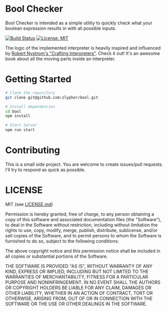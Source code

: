 # Bool Checker

Bool Checker is intended as a simple utility to quickly check what your boolean expression results in with all possible inputs.

[![Build Status](https://travis-ci.org/zlypher/bool.svg?branch=master)](https://travis-ci.org/zlypher/bool)
[![License: MIT](https://img.shields.io/badge/License-MIT-yellow.svg)](https://opensource.org/licenses/MIT)

The logic of the implemented interpreter is heavily inspired and influenced by [Robert Nystrom's "Crafting Interpreters"](http://www.craftinginterpreters.com/contents.html). Check it out! It's an awesome book about all the moving parts inside an interpreter.

# Getting Started

```bash
# Clone the repository
git clone git@github.com:zlypher/bool.git

# Install dependencies
cd bool
npm install

# Start Server
npm run start
```

# Contributing

This is a small side project. You are welcome to create issues/pull requests. I'll try to respond as quick as possible.

# LICENSE

MIT (see [LICENSE.md](LICENSE.md))

Permission is hereby granted, free of charge, to any person obtaining a copy of this software and associated documentation files (the "Software"), to deal in the Software without restriction, including without limitation the rights to use, copy, modify, merge, publish, distribute, sublicense, and/or sell copies of the Software, and to permit persons to whom the Software is furnished to do so, subject to the following conditions:

The above copyright notice and this permission notice shall be included in all copies or substantial portions of the Software.

THE SOFTWARE IS PROVIDED "AS IS", WITHOUT WARRANTY OF ANY KIND, EXPRESS OR IMPLIED, INCLUDING BUT NOT LIMITED TO THE WARRANTIES OF MERCHANTABILITY, FITNESS FOR A PARTICULAR PURPOSE AND NONINFRINGEMENT. IN NO EVENT SHALL THE AUTHORS OR COPYRIGHT HOLDERS BE LIABLE FOR ANY CLAIM, DAMAGES OR OTHER LIABILITY, WHETHER IN AN ACTION OF CONTRACT, TORT OR OTHERWISE, ARISING FROM, OUT OF OR IN CONNECTION WITH THE SOFTWARE OR THE USE OR OTHER DEALINGS IN THE SOFTWARE.
